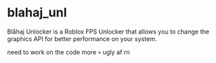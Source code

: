 # blahaj_unl

Blåhaj Unlocker is a Roblox FPS Unlocker that allows you to change the graphics API for better performance on your system.

need to work on the code more 💀 ugly af rn
